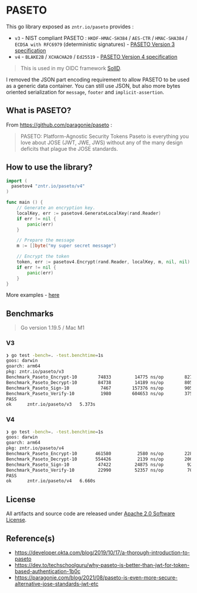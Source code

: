 # PASETO

This go library exposed as `zntr.io/paseto` provides :

* `v3` - NIST compliant PASETO : `HKDF-HMAC-SH384` / `AES-CTR` / `HMAC-SHA384` / `ECDSA with RFC6979` (deterministic signatures) - [PASETO Version 3 specification](https://github.com/paseto-standard/paseto-spec/blob/master/docs/01-Protocol-Versions/Version3.md)
* `v4` - `BLAKE2B` / `XCHACHA20` / `Ed25519` - [PASETO Version 4 specification](https://github.com/paseto-standard/paseto-spec/blob/master/docs/01-Protocol-Versions/Version4.md)

> This is used in my OIDC framework [SolID](https://github.com/zntrio/solid).

I removed the JSON part encoding requirement to allow PASETO to be used as a 
generic data container. You can still use JSON, but also more bytes oriented 
serialization for `message`,  `footer` and `implicit-assertion`.

## What is PASETO?

From https://github.com/paragonie/paseto :

> PASETO: Platform-Agnostic Security Tokens
> Paseto is everything you love about JOSE (JWT, JWE, JWS) without any of the many design deficits that plague the JOSE standards.

## How to use the library?

```go
import (
  pasetov4 "zntr.io/paseto/v4"
)

func main () {
	// Generate an encryption key.
	localKey, err := pasetov4.GenerateLocalKey(rand.Reader)
	if err != nil {
		panic(err)
	}

	// Prepare the message
	m := []byte("my super secret message")

	// Encrypt the token
	token, err := pasetov4.Encrypt(rand.Reader, localKey, m, nil, nil)
	if err != nil {
		panic(err)
	}
}
```

More examples - [here](example_test.go)

## Benchmarks

> Go version 1.19.5 / Mac M1

### V3

```sh
❯ go test -bench=. -test.benchtime=1s
goos: darwin
goarch: arm64
pkg: zntr.io/paseto/v3
Benchmark_Paseto_Encrypt-10    	   74833	     14775 ns/op	    8274 B/op	      59 allocs/op
Benchmark_Paseto_Decrypt-10    	   84738	     14189 ns/op	    8050 B/op	      59 allocs/op
Benchmark_Paseto_Sign-10       	    7467	    157376 ns/op	    9059 B/op	      86 allocs/op
Benchmark_Paseto_Verify-10     	    1980	    604653 ns/op	    3754 B/op	      52 allocs/op
PASS
ok  	zntr.io/paseto/v3	5.373s
```

### V4

```sh
❯ go test -bench=. -test.benchtime=1s
goos: darwin
goarch: arm64
pkg: zntr.io/paseto/v4
Benchmark_Paseto_Encrypt-10    	  461580	      2580 ns/op	    2288 B/op	      12 allocs/op
Benchmark_Paseto_Decrypt-10    	  554426	      2139 ns/op	    2064 B/op	      12 allocs/op
Benchmark_Paseto_Sign-10       	   47422	     24875 ns/op	     928 B/op	       4 allocs/op
Benchmark_Paseto_Verify-10     	   22990	     52357 ns/op	     704 B/op	       4 allocs/op
PASS
ok  	zntr.io/paseto/v4	6.660s
```

## License

All artifacts and source code are released under [Apache 2.0 Software License](LICENSE).

## Reference(s)

- <https://developer.okta.com/blog/2019/10/17/a-thorough-introduction-to-paseto>
- <https://dev.to/techschoolguru/why-paseto-is-better-than-jwt-for-token-based-authentication-1b0c>
- <https://paragonie.com/blog/2021/08/paseto-is-even-more-secure-alternative-jose-standards-jwt-etc>
